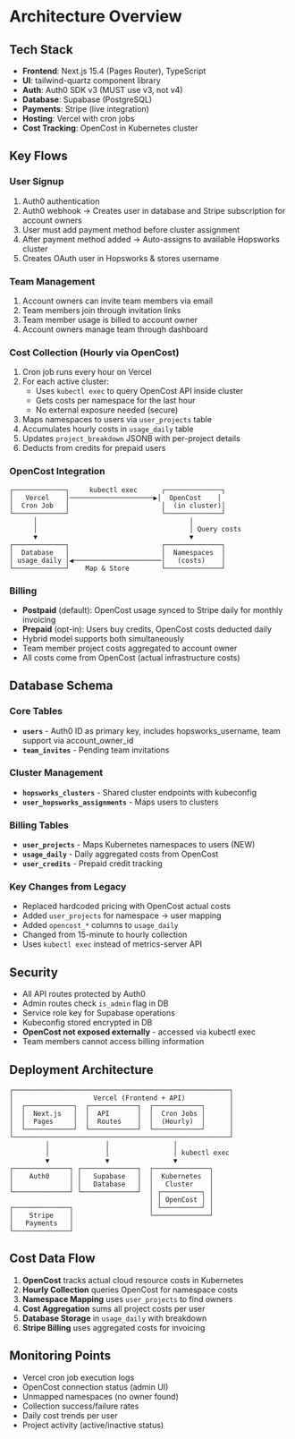 # Architecture Overview

## Tech Stack
- **Frontend**: Next.js 15.4 (Pages Router), TypeScript
- **UI**: tailwind-quartz component library
- **Auth**: Auth0 SDK v3 (MUST use v3, not v4)
- **Database**: Supabase (PostgreSQL)
- **Payments**: Stripe (live integration)
- **Hosting**: Vercel with cron jobs
- **Cost Tracking**: OpenCost in Kubernetes cluster

## Key Flows

### User Signup
1. Auth0 authentication
2. Auth0 webhook → Creates user in database and Stripe subscription for account owners
3. User must add payment method before cluster assignment
4. After payment method added → Auto-assigns to available Hopsworks cluster
5. Creates OAuth user in Hopsworks & stores username

### Team Management
1. Account owners can invite team members via email
2. Team members join through invitation links
3. Team member usage is billed to account owner
4. Account owners manage team through dashboard

### Cost Collection (Hourly via OpenCost)
1. Cron job runs every hour on Vercel
2. For each active cluster:
   - Uses `kubectl exec` to query OpenCost API inside cluster
   - Gets costs per namespace for the last hour
   - No external exposure needed (secure)
3. Maps namespaces to users via `user_projects` table
4. Accumulates hourly costs in `usage_daily` table
5. Updates `project_breakdown` JSONB with per-project details
6. Deducts from credits for prepaid users

### OpenCost Integration
```
┌─────────────┐     kubectl exec      ┌──────────────┐
│   Vercel    │─────────────────────▶│  OpenCost    │
│  Cron Job   │                       │  (in cluster)│
└─────────────┘                       └──────────────┘
      │                                      │
      │                                      │ Query costs
      ▼                                      ▼
┌─────────────┐                       ┌──────────────┐
│  Database   │                       │  Namespaces  │
│ usage_daily │◀──────────────────────│   (costs)    │
└─────────────┘    Map & Store        └──────────────┘
```

### Billing
- **Postpaid** (default): OpenCost usage synced to Stripe daily for monthly invoicing
- **Prepaid** (opt-in): Users buy credits, OpenCost costs deducted daily
- Hybrid model supports both simultaneously
- Team member project costs aggregated to account owner
- All costs come from OpenCost (actual infrastructure costs)

## Database Schema

### Core Tables
- **`users`** - Auth0 ID as primary key, includes hopsworks_username, team support via account_owner_id
- **`team_invites`** - Pending team invitations

### Cluster Management
- **`hopsworks_clusters`** - Shared cluster endpoints with kubeconfig
- **`user_hopsworks_assignments`** - Maps users to clusters

### Billing Tables
- **`user_projects`** - Maps Kubernetes namespaces to users (NEW)
- **`usage_daily`** - Daily aggregated costs from OpenCost
- **`user_credits`** - Prepaid credit tracking

### Key Changes from Legacy
- Replaced hardcoded pricing with OpenCost actual costs
- Added `user_projects` for namespace → user mapping
- Added `opencost_*` columns to `usage_daily`
- Changed from 15-minute to hourly collection
- Uses `kubectl exec` instead of metrics-server API

## Security
- All API routes protected by Auth0
- Admin routes check `is_admin` flag in DB
- Service role key for Supabase operations
- Kubeconfig stored encrypted in DB
- **OpenCost not exposed externally** - accessed via kubectl exec
- Team members cannot access billing information

## Deployment Architecture

```
┌──────────────────────────────────────────────────────┐
│                    Vercel (Frontend + API)           │
│  ┌────────────┐  ┌────────────┐  ┌────────────┐      │
│  │  Next.js   │  │  API       │  │  Cron Jobs │      │
│  │  Pages     │  │  Routes    │  │  (Hourly)  │      │
│  └────────────┘  └────────────┘  └────────────┘      │
└──────────────────────────────────────────────────────┘
         │              │                │
         │              │                │ kubectl exec
         ▼              ▼                ▼
┌──────────────┐ ┌──────────────┐  ┌──────────────┐
│    Auth0     │ │   Supabase   │  │  Kubernetes  │
│              │ │   Database   │  │   Cluster    │
└──────────────┘ └──────────────┘  │ ┌──────────┐ │
                                   │ │ OpenCost │ │
┌──────────────┐                   │ └──────────┘ │
│    Stripe    │                   └──────────────┘
│   Payments   │
└──────────────┘
```

## Cost Data Flow

1. **OpenCost** tracks actual cloud resource costs in Kubernetes
2. **Hourly Collection** queries OpenCost for namespace costs
3. **Namespace Mapping** uses `user_projects` to find owners
4. **Cost Aggregation** sums all project costs per user
5. **Database Storage** in `usage_daily` with breakdown
6. **Stripe Billing** uses aggregated costs for invoicing

## Monitoring Points

- Vercel cron job execution logs
- OpenCost connection status (admin UI)
- Unmapped namespaces (no owner found)
- Collection success/failure rates
- Daily cost trends per user
- Project activity (active/inactive status)